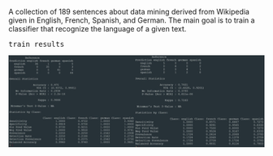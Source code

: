 A collection of 189 sentences about data mining derived from Wikipedia given in English, French, Spanish, and German.
The main goal is to train a classifier that recognize the language of a given text.



<pre>
train results                                                  test results  
</pre>


![Results](Report.jpg)
